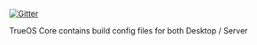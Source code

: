 [![Gitter](https://badges.gitter.im/Join%20Chat.svg)](https://gitter.im/trueos/Lobby?utm_source=badge&utm_medium=badge&utm_campaign=pr-badge&utm_content=badge)

TrueOS Core contains build config files for both Desktop / Server
